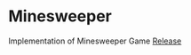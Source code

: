 # Minesweeper
Implementation of Minesweeper Game
<a href="https://github.com/WahahaQ/Minesweeper/releases">Release</a>
